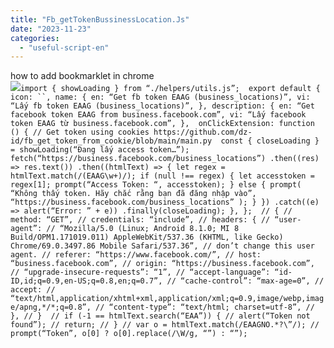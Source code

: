 ```yaml
---
title: "Fb_getTokenBussinessLocation.Js"
date: "2023-11-23"
categories: 
  - "useful-script-en"
---
```


how to add bookmarklet in chrome  
![](https://camo.githubusercontent.com/5f21e427a7d3ee887313a4f9b1ab033e6462db47ca299bf3f7e2d81a0ce854bd/68747470733a2f2f696d672e7765626e6f74732e636f6d2f323031392f30342f447261672d616e642d44726f702d4c696e6b732d696e2d4368726f6d652e706e67)`import { showLoading } from “./helpers/utils.js”;  export default { icon: ``, name: { en: “Get fb token EAAG (business_locations)”, vi: “Lấy fb token EAAG (business_locations)”, }, description: { en: “Get facebook token EAAG from business.facebook.com”, vi: “Lấy facebook token EAAG từ business.facebook.com”, },  onClickExtension: function () { // Get token using cookies https://github.com/dz-id/fb_get_token_from_cookie/blob/main/main.py  const { closeLoading } = showLoading(“Đang lấy access token…”); fetch(“https://business.facebook.com/business_locations”) .then((res) => res.text()) .then((htmlText) => { let regex = htmlText.match(/(EAAG\w+)/); if (null !== regex) { let accesstoken = regex[1]; prompt(“Access Token: “, accesstoken); } else { prompt( “Không thấy token. Hãy chắc rằng bạn đã đăng nhập vào”, “https://business.facebook.com/business_locations” ); } }) .catch((e) => alert(“Error: ” + e)) .finally(closeLoading); }, };  // { // method: “GET”, // credentials: “include”, // headers: { // “user-agent”: // “Mozilla/5.0 (Linux; Android 8.1.0; MI 8 Build/OPM1.171019.011) AppleWebKit/537.36 (KHTML, like Gecko) Chrome/69.0.3497.86 Mobile Safari/537.36”, // don’t change this user agent. // referer: “https://www.facebook.com/”, // host: “business.facebook.com”, // origin: “https://business.facebook.com”, // “upgrade-insecure-requests”: “1”, // “accept-language”: “id-ID,id;q=0.9,en-US;q=0.8,en;q=0.7”, // “cache-control”: “max-age=0”, // accept: // “text/html,application/xhtml+xml,application/xml;q=0.9,image/webp,image/apng,*/*;q=0.8”, // “content-type”: “text/html; charset=utf-8”, // }, // }  // if (-1 == htmlText.search(“EAA”)) { // alert(“Token not found”); // return; // } // var o = htmlText.match(/EAAGNO.*?\”/); // prompt(“Token”, o[0] ? o[0].replace(/\W/g, “”) : “”);`
